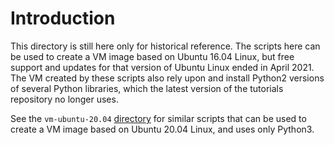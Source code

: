 # Introduction

This directory is still here only for historical reference.  The
scripts here can be used to create a VM image based on Ubuntu 16.04
Linux, but free support and updates for that version of Ubuntu Linux
ended in April 2021.  The VM created by these scripts also rely upon
and install Python2 versions of several Python libraries, which the
latest version of the tutorials repository no longer uses.

See the  `vm-ubuntu-20.04` [directory](../vm-ubuntu-20.04) for similar scripts that can be
used to create a VM image based on Ubuntu 20.04 Linux, and uses only
Python3.
